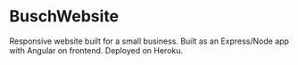 # BuschWebsite
Responsive website built for a small business. Built as an Express/Node app with Angular on frontend. Deployed on Heroku.
